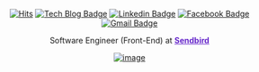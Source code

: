 <div align=center>
  
[![Hits](https://hits.seeyoufarm.com/api/count/incr/badge.svg?url=https%3A%2F%2Fgithub.com%2Fnayunhwan)](https://hits.seeyoufarm.com)
[![Tech Blog Badge](http://img.shields.io/badge/-Tech%20blog-black?style=flat-square&logo=github&link=https://nayunhwan.github.io/)](https://nayunhwan.github.io/)
[![Linkedin Badge](https://img.shields.io/badge/-LinkedIn-blue?style=flat-square&logo=Linkedin&logoColor=white&link=https://www.linkedin.com/in/nayunhwan/)](https://www.linkedin.com/in/nayunhwan/)
[![Facebook Badge](https://img.shields.io/badge/facebook-1877f2?style=flat-square&logo=facebook&logoColor=white&link=https://www.facebook.com/nayunhwan)](https://www.facebook.com/nayunhwan)
[![Gmail Badge](https://img.shields.io/badge/Gmail-d14836?style=flat-square&logo=Gmail&logoColor=white&link=mailto:nayunhwan.dev@gmail.com)](mailto:nayunhwan.dev@gmail.com)
<br/>

  Software Engineer (Front-End) at <a href="https://sendbird.com" style="color:#6728cb !important" ><b>Sendbird</b></a>
  
[![image](https://user-images.githubusercontent.com/7167731/124484243-2bae6c80-dde6-11eb-95f7-f725b45e6b04.png)](https://www.youtube.com/watch?v=kZO5PEypjVg)
</div>
<a href="https://hits.seeyoufarm.com"><img src="https://hits.seeyoufarm.com/api/count/incr/badge.svg?url=https%3A%2F%2Fgithub.com%2Fseawavve" width=0/></a>






<!--
**nayunhwan/nayunhwan** is a ✨ _special_ ✨ repository because its `README.md` (this file) appears on your GitHub profile.

Here are some ideas to get you started:

- 🔭 I’m currently working on ...
- 🌱 I’m currently learning ...
- 👯 I’m looking to collaborate on ...
- 🤔 I’m looking for help with ...
- 💬 Ask me about ...
- 📫 How to reach me: ...
- 😄 Pronouns: ...
- ⚡ Fun fact: ...
-->
